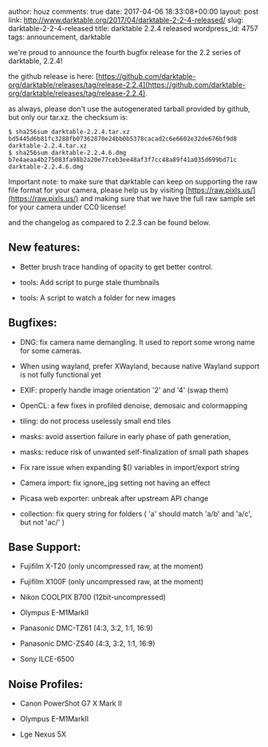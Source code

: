 author: houz
comments: true
date: 2017-04-06 18:33:08+00:00
layout: post
link: http://www.darktable.org/2017/04/darktable-2-2-4-released/
slug: darktable-2-2-4-released
title: darktable 2.2.4 released
wordpress_id: 4757
tags: announcement, darktable

we're proud to announce the fourth bugfix release for the 2.2 series of darktable, 2.2.4!

the github release is here: [https://github.com/darktable-org/darktable/releases/tag/release-2.2.4](https://github.com/darktable-org/darktable/releases/tag/release-2.2.4).

as always, please don't use the autogenerated tarball provided by github, but only our tar.xz. the checksum is:

    
    $ sha256sum darktable-2.2.4.tar.xz
    bd5445d6b81fc3288fb07362870e24bb0b5378cacad2c6e6602e32de676bf9d8  darktable-2.2.4.tar.xz
    $ sha256sum darktable-2.2.4.6.dmg
    b7e4aeaa4b275083fa98b2a20e77ceb3ee48af3f7cc48a89f41a035d699bd71c  darktable-2.2.4.6.dmg


Important note: to make sure that darktable can keep on supporting the raw file format for your camera, please help us by visiting [https://raw.pixls.us/](https://raw.pixls.us/) and making sure that we have the full raw sample set for your camera under CC0 license!

and the changelog as compared to 2.2.3 can be found below.


## New features:





 	
  * Better brush trace handing of opacity to get better control.

 	
  * tools: Add script to purge stale thumbnails

 	
  * tools: A script to watch a folder for new images




## Bugfixes:





 	
  * DNG: fix camera name demangling. It used to report some wrong name for some cameras.

 	
  * When using wayland, prefer XWayland, because native Wayland support is not fully functional yet

 	
  * EXIF: properly handle image orientation '2' and '4' (swap them)

 	
  * OpenCL: a few fixes in profiled denoise, demosaic and colormapping

 	
  * tiling: do not process uselessly small end tiles

 	
  * masks: avoid assertion failure in early phase of path generation,

 	
  * masks: reduce risk of unwanted self-finalization of small path shapes

 	
  * Fix rare issue when expanding $() variables in import/export string

 	
  * Camera import: fix ignore_jpg setting not having an effect

 	
  * Picasa web exporter: unbreak after upstream API change

 	
  * collection: fix query string for folders ( 'a' should match 'a/b' and 'a/c', but not 'ac/' )




## Base Support:





 	
  * Fujifilm X-T20 (only uncompressed raw, at the moment)

 	
  * Fujifilm X100F (only uncompressed raw, at the moment)

 	
  * Nikon COOLPIX B700 (12bit-uncompressed)

 	
  * Olympus E-M1MarkII

 	
  * Panasonic DMC-TZ61 (4:3, 3:2, 1:1, 16:9)

 	
  * Panasonic DMC-ZS40 (4:3, 3:2, 1:1, 16:9)

 	
  * Sony ILCE-6500




## Noise Profiles:





 	
  * Canon PowerShot G7 X Mark II

 	
  * Olympus E-M1MarkII

 	
  * Lge Nexus 5X


